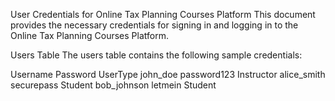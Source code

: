 User Credentials for Online Tax Planning Courses Platform
This document provides the necessary credentials for signing in and logging in to the Online Tax Planning Courses Platform.

Users Table
The users table contains the following sample credentials:

Username	Password	UserType
john_doe	password123	Instructor
alice_smith	securepass	Student
bob_johnson	letmein	Student